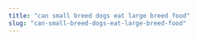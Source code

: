```yaml
---
title: "can small breed dogs eat large breed food"
slug: "can-small-breed-dogs-eat-large-breed-food"
---
```


